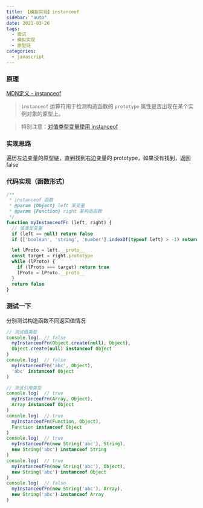 ```yaml
---
title: 【模拟实现】instanceof
sidebar: "auto"
date: 2021-03-26
tags:
  - 面试
  - 模拟实现
  - 原型链
categories:
  - javascript
---
```


### 原理

[MDN定义 - instanceof](https://developer.mozilla.org/zh-CN/docs/Web/JavaScript/Reference/Operators/instanceof)

> `instanceof` 运算符用于检测构造函数的 `prototype` 属性是否出现在某个实例对象的原型上。

> 特别注意：[对值类型变量使用 instanceof](https://stackoverflow.com/questions/203739/why-does-instanceof-return-false-for-some-literals)

### 实现思路

遍历左边变量的原型链，直到找到右边变量的 prototype，如果没有找到，返回 false

### 代码实现（函数形式）

```js
/**
 * instanceof 函数
 * @param {Object} left 某变量
 * @param {Function} right 某构造函数
 */
function myInstanceofFn (left, right) {
  // 值类型变量
  if (left == null) return false
  if (['boolean', 'string', 'number'].indexOf(typeof left) > -1) return false

  let lProto = left.__proto__
  const target = right.prototype
  while (lProto) {
    if (lProto === target) return true
    lProto = lProto.__proto__
  }
  return false
}
```

### 测试一下

分别测试构造函数不同返回值情况

```js
// 测试值类型
console.log(  // false
  myInstanceofFn(Object.create(null), Object),
  Object.create(null) instanceof Object
)
console.log(  // false
  myInstanceofFn('abc', Object),
  'abc' instanceof Object
)

// 测试引用类型
console.log(  // true
  myInstanceofFn(Array, Object),
  Array instanceof Object
)
console.log(  // true
  myInstanceofFn(Function, Object),
  Function instanceof Object
)
console.log(  // true
  myInstanceofFn(new String('abc'), String),
  new String('abc') instanceof String
)
console.log(  // true
  myInstanceofFn(new String('abc'), Object),
  new String('abc') instanceof Object
)
console.log(  // false
  myInstanceofFn(new String('abc'), Array),
  new String('abc') instanceof Array
)
```
